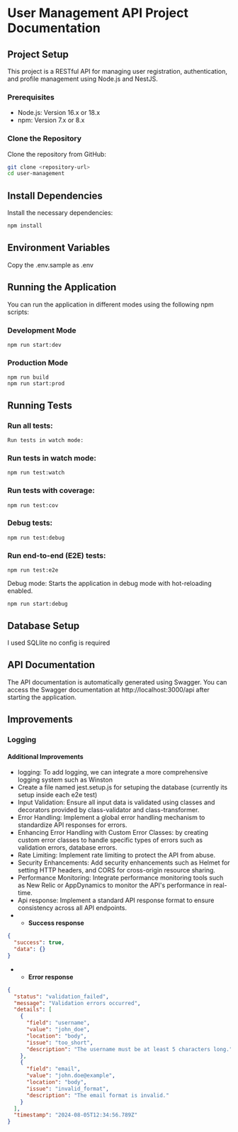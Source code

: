# User Management API Project Documentation

## Project Setup

This project is a RESTful API for managing user registration, authentication, and profile management using Node.js and
NestJS.

### Prerequisites

- Node.js: Version 16.x or 18.x
- npm: Version 7.x or 8.x

### Clone the Repository

Clone the repository from GitHub:

```sh
git clone <repository-url>
cd user-management
```

## Install Dependencies

Install the necessary dependencies:

```sh
npm install
```

## Environment Variables

Copy the .env.sample as .env

## Running the Application

You can run the application in different modes using the following npm scripts:

### Development Mode

```
npm run start:dev
```

### Production Mode

``` 
npm run build
npm run start:prod
```

## Running Tests

### Run all tests:

```
Run tests in watch mode:
```

### Run tests in watch mode:

```
npm run test:watch
```

### Run tests with coverage:

```
npm run test:cov
```

### Debug tests:

```
npm run test:debug
```

### Run end-to-end (E2E) tests:

```
npm run test:e2e
```

Debug mode: Starts the application in debug mode with hot-reloading enabled.

```
npm run start:debug
```

## Database Setup

I used SQLlite no config is required

## API Documentation

The API documentation is automatically generated using Swagger. You can access the Swagger documentation
at http://localhost:3000/api after starting the application.

## Improvements

### Logging

#### Additional Improvements
- logging: To add logging, we can integrate a more comprehensive logging system
  such as Winston
- Create a file named jest.setup.js for setuping the database (currently its setup inside each e2e test)
- Input Validation: Ensure all input data is validated using classes and decorators provided by class-validator and
  class-transformer.
- Error Handling: Implement a global error handling mechanism to standardize API responses for errors.
- Enhancing Error Handling with Custom Error Classes: by creating custom error classes to handle specific types of errors
  such as validation errors, database errors.
- Rate Limiting: Implement rate limiting to protect the API from abuse.
- Security Enhancements: Add security enhancements such as Helmet for setting HTTP headers, and CORS for cross-origin
  resource sharing.
- Performance Monitoring: Integrate performance monitoring tools such as New Relic or AppDynamics to monitor the API's
  performance in real-time.
- Api response: Implement a standard API response format to ensure consistency across all API endpoints.
- - **Success response**
```json 
{
  "success": true,
  "data": {}
}
```
- - **Error response**
```json
{
  "status": "validation_failed",
  "message": "Validation errors occurred",
  "details": [
    {
      "field": "username",
      "value": "john_doe",
      "location": "body",
      "issue": "too_short",
      "description": "The username must be at least 5 characters long."
    },
    {
      "field": "email",
      "value": "john.doe@example",
      "location": "body",
      "issue": "invalid_format",
      "description": "The email format is invalid."
    }
  ],
  "timestamp": "2024-08-05T12:34:56.789Z"
}
```